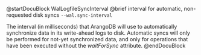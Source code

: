 
@startDocuBlock WalLogfileSyncInterval
@brief interval for automatic, non-requested disk syncs
`--wal.sync-interval`

The interval (in milliseconds) that ArangoDB will use to automatically
synchronize data in its write-ahead logs to disk. Automatic syncs will
only be performed for not-yet synchronized data, and only for operations 
that have been executed without the *waitForSync* attribute.
@endDocuBlock

